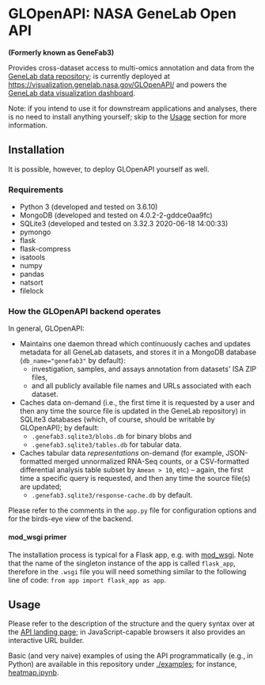 # GLOpenAPI: NASA GeneLab Open API

__(Formerly known as GeneFab3)__

Provides cross-dataset access to multi-omics annotation and data from the
[GeneLab data repository](https://genelab-data.ndc.nasa.gov/genelab/projects);
is currently deployed at https://visualization.genelab.nasa.gov/GLOpenAPI/ and
powers the [GeneLab data visualization dashboard](https://visualization.genelab.nasa.gov/data/).

Note: if you intend to use it for downstream applications and analyses, there is
no need to install anything yourself; skip to the [Usage](#usage) section for
more information.


## Installation

It is possible, however, to deploy GLOpenAPI yourself as well.


### Requirements

* Python 3 (developed and tested on 3.6.10)
* MongoDB (developed and tested on 4.0.2-2-gddce0aa9fc)
* SQLite3 (developed and tested on 3.32.3 2020-06-18 14:00:33)
* pymongo
* flask
* flask-compress
* isatools
* numpy
* pandas
* natsort
* filelock


### How the GLOpenAPI backend operates

In general, GLOpenAPI:
* Maintains one daemon thread which continuously caches and updates metadata for
  all GeneLab datasets, and stores it in a MongoDB database
  (`db_name="genefab3"` by default):
  * investigation, samples, and assays annotation from datasets' ISA ZIP files,
  * and all publicly available file names and URLs associated with each dataset.
* Caches data on-demand (i.e., the first time it is requested by a user and then
  any time the source file is updated in the GeneLab repository) in SQLite3
  databases (which, of course, should be writable by GLOpenAPI); by default:
  * `.genefab3.sqlite3/blobs.db` for binary blobs and
  * `.genefab3.sqlite3/tables.db` for tabular data.
* Caches tabular data *representations* on-demand (for example, JSON-formatted
  merged unnormalized RNA-Seq counts, or a CSV-formatted differential analysis
  table subset by `Amean > 10`, etc) &ndash; again, the first time a specific
  query is requested, and then any time the source file(s) are updated;
  * `.genefab3.sqlite3/response-cache.db` by default.

Please refer to the comments in the `app.py` file for configuration options and
for the birds-eye view of the backend.


#### mod_wsgi primer

The installation process is typical for a Flask app, e.g.
with [mod_wsgi](https://flask.palletsprojects.com/en/2.0.x/deploying/mod_wsgi/).
Note that the name of the singleton instance of the app is called `flask_app`,
therefore in the `.wsgi` file you will need something similar to the following
line of code: `from app import flask_app as app`.


## Usage

Please refer to the description of the structure and the query syntax over at
the [API landing page](https://visualization.genelab.nasa.gov/GLOpenAPI/); in
JavaScript-capable browsers it also provides an interactive URL builder.

Basic (and very naive) examples of using the API programmatically (e.g., in
Python) are available in this repository under
[./examples](https://github.com/LankyCyril/GLOpenAPI/tree/master/examples);
for instance,
[heatmap.ipynb](https://github.com/LankyCyril/GLOpenAPI/tree/master/examples/heatmap.ipynb).
